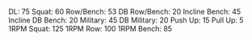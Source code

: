 DL: 75
 Squat: 60
 Row/Bench: 53
 DB Row/Bench: 20
 Incline Bench: 45
 Incline DB Bench: 20
 Military: 45
 DB Military: 20
 Push Up: 15
 Pull Up: 5
 1RPM Squat: 125
 1RPM Row: 100
 1RPM Bench: 85
